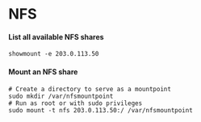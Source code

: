# NFS

#### List all available NFS shares

```
showmount -e 203.0.113.50
```

#### Mount an NFS share

```
# Create a directory to serve as a mountpoint
sudo mkdir /var/nfsmountpoint
# Run as root or with sudo privileges
sudo mount -t nfs 203.0.113.50:/ /var/nfsmountpoint
```
